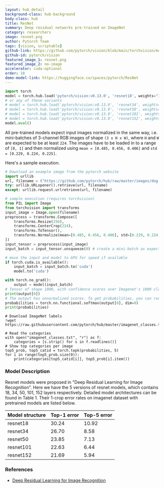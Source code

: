 ```yaml
---
layout: hub_detail
background-class: hub-background
body-class: hub
title: ResNet
summary: Deep residual networks pre-trained on ImageNet
category: researchers
image: resnet.png
author: Pytorch Team
tags: [vision, scriptable]
github-link: https://github.com/pytorch/vision/blob/main/torchvision/models/resnet.py
github-id: pytorch/vision
featured_image_1: resnet.png
featured_image_2: no-image
accelerator: cuda-optional
order: 10
demo-model-link: https://huggingface.co/spaces/pytorch/ResNet
---
```


```python
import torch
model = torch.hub.load('pytorch/vision:v0.13.0', 'resnet18', weights="IMAGENET1K_V1")
# or any of these variants
# model = torch.hub.load('pytorch/vision:v0.13.0', 'resnet34', weights="IMAGENET1K_V1")
# model = torch.hub.load('pytorch/vision:v0.13.0', 'resnet50', weights="IMAGENET1K_V1")
# model = torch.hub.load('pytorch/vision:v0.13.0', 'resnet101', weights="IMAGENET1K_V1")
# model = torch.hub.load('pytorch/vision:v0.13.0', 'resnet152', weights="IMAGENET1K_V1")
model.eval()
```

All pre-trained models expect input images normalized in the same way,
i.e. mini-batches of 3-channel RGB images of shape `(3 x H x W)`, where `H` and `W` are expected to be at least `224`.
The images have to be loaded in to a range of `[0, 1]` and then normalized using `mean = [0.485, 0.456, 0.406]`
and `std = [0.229, 0.224, 0.225]`.

Here's a sample execution.

```python
# Download an example image from the pytorch website
import urllib
url, filename = ("https://github.com/pytorch/hub/raw/master/images/dog.jpg", "dog.jpg")
try: urllib.URLopener().retrieve(url, filename)
except: urllib.request.urlretrieve(url, filename)
```

```python
# sample execution (requires torchvision)
from PIL import Image
from torchvision import transforms
input_image = Image.open(filename)
preprocess = transforms.Compose([
    transforms.Resize(256),
    transforms.CenterCrop(224),
    transforms.ToTensor(),
    transforms.Normalize(mean=[0.485, 0.456, 0.406], std=[0.229, 0.224, 0.225]),
])
input_tensor = preprocess(input_image)
input_batch = input_tensor.unsqueeze(0) # create a mini-batch as expected by the model

# move the input and model to GPU for speed if available
if torch.cuda.is_available():
    input_batch = input_batch.to('cuda')
    model.to('cuda')

with torch.no_grad():
    output = model(input_batch)
# Tensor of shape 1000, with confidence scores over Imagenet's 1000 classes
print(output[0])
# The output has unnormalized scores. To get probabilities, you can run a softmax on it.
probabilities = torch.nn.functional.softmax(output[0], dim=0)
print(probabilities)
```

```
# Download ImageNet labels
!wget https://raw.githubusercontent.com/pytorch/hub/master/imagenet_classes.txt
```

```
# Read the categories
with open("imagenet_classes.txt", "r") as f:
    categories = [s.strip() for s in f.readlines()]
# Show top categories per image
top5_prob, top5_catid = torch.topk(probabilities, 5)
for i in range(top5_prob.size(0)):
    print(categories[top5_catid[i]], top5_prob[i].item())
```

### Model Description

Resnet models were proposed in "Deep Residual Learning for Image Recognition".
Here we have the 5 versions of resnet models, which contains 18, 34, 50, 101, 152 layers respectively.
Detailed model architectures can be found in Table 1.
Their 1-crop error rates on imagenet dataset with pretrained models are listed below.

| Model structure | Top-1 error | Top-5 error |
| --------------- | ----------- | ----------- |
|  resnet18       | 30.24       | 10.92       |
|  resnet34       | 26.70       | 8.58        |
|  resnet50       | 23.85       | 7.13        |
|  resnet101      | 22.63       | 6.44        |
|  resnet152      | 21.69       | 5.94        |

### References

 - [Deep Residual Learning for Image Recognition](https://arxiv.org/abs/1512.03385)
